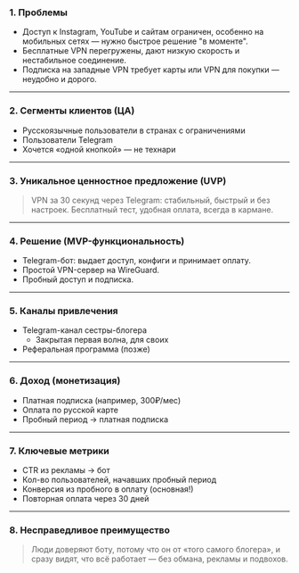 ### 1. Проблемы

- Доступ к Instagram, YouTube и сайтам ограничен, особенно на мобильных сетях — нужно быстрое решение "в моменте".
- Бесплатные VPN перегружены, дают низкую скорость и нестабильное соединение.
- Подписка на западные VPN требует карты или VPN для покупки — неудобно и дорого.

---
### 2. Сегменты клиентов (ЦА)

- Русскоязычные пользователи в странах с ограничениями
- Пользователи Telegram
- Хочется «одной кнопкой» — не технари

---
### 3. Уникальное ценностное предложение (UVP)

> VPN за 30 секунд через Telegram: стабильный, быстрый и без настроек. Бесплатный тест, удобная оплата, всегда в кармане.

---
### 4. Решение (MVP-функциональность)

- Telegram-бот: выдает доступ, конфиги и принимает оплату.
- Простой VPN-сервер на WireGuard.
- Пробный доступ и подписка.

---
### 5. Каналы привлечения

- Telegram-канал сестры-блогера
	- Закрытая первая волна, для своих
- Реферальная программа (позже)

---
### 6. Доход (монетизация)

- Платная подписка (например, 300₽/мес)
- Оплата по русской карте
- Пробный период → платная подписка

---

### 7. Ключевые метрики

- CTR из рекламы → бот
- Кол-во пользователей, начавших пробный период
- Конверсия из пробного в оплату (основная!)
- Повторная оплата через 30 дней

---

### 8. Несправедливое преимущество

> Люди доверяют боту, потому что он от «того самого блогера», и сразу видят, что всё работает — без обмана, рекламы и подвохов.